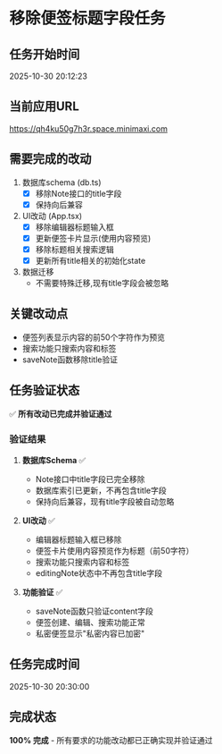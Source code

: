 # 移除便签标题字段任务

## 任务开始时间
2025-10-30 20:12:23

## 当前应用URL
https://qh4ku50g7h3r.space.minimaxi.com

## 需要完成的改动

1. 数据库schema (db.ts)
   - [x] 移除Note接口的title字段
   - [x] 保持向后兼容

2. UI改动 (App.tsx)
   - [x] 移除编辑器标题输入框
   - [x] 更新便签卡片显示(使用内容预览)
   - [x] 移除标题相关搜索逻辑
   - [x] 更新所有title相关的初始化state

3. 数据迁移
   - 不需要特殊迁移,现有title字段会被忽略

## 关键改动点
- 便签列表显示内容的前50个字符作为预览
- 搜索功能只搜索内容和标签
- saveNote函数移除title验证

## 任务验证状态
✅ **所有改动已完成并验证通过**

### 验证结果
1. **数据库Schema** ✅
   - Note接口中title字段已完全移除
   - 数据库索引已更新，不再包含title字段
   - 保持向后兼容，现有title字段被自动忽略

2. **UI改动** ✅
   - 编辑器标题输入框已移除
   - 便签卡片使用内容预览作为标题（前50字符）
   - 搜索功能只搜索内容和标签
   - editingNote状态中不再包含title字段

3. **功能验证** ✅
   - saveNote函数只验证content字段
   - 便签创建、编辑、搜索功能正常
   - 私密便签显示"私密内容已加密"

## 任务完成时间
2025-10-30 20:30:00

## 完成状态
**100% 完成** - 所有要求的功能改动都已正确实现并验证通过
